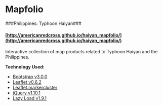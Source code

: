 Mapfolio
========
###Philippines: Typhoon Haiyan###

#### [http://americanredcross.github.io/haiyan_mapfolio/](http://americanredcross.github.io/haiyan_mapfolio/) ####

Interactive collection of map products related to Typhoon Haiyan and the Philippines. 

**Technology Used:**
- [Bootstrap v3.0.0](http://getbootstrap.com/)
- [Leaflet v0.6.2](http://leafletjs.com/)
- [Leaflet.markercluster](http://github.com/Leaflet/Leaflet.markercluster)
- [jQuery v1.10.1](http://ajax.googleapis.com/ajax/libs/jquery/1.10.1/jquery.min.js)
- [Lazy Load v1.9.1](http://www.appelsiini.net/projects/lazyload)

